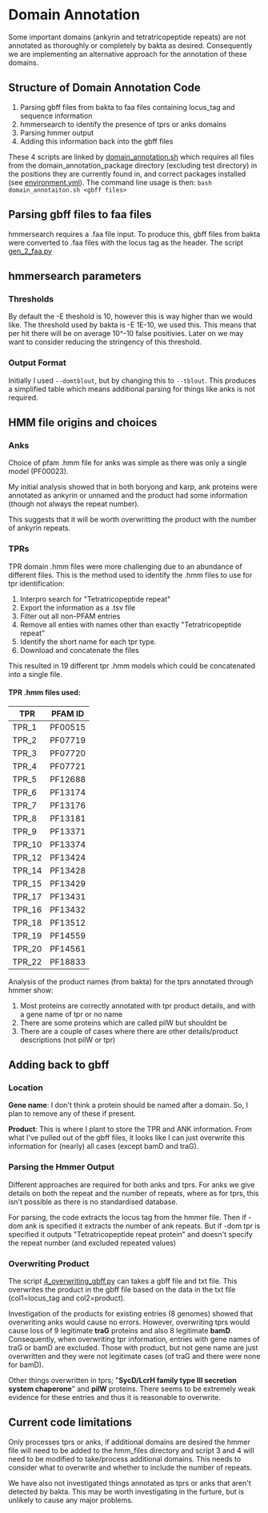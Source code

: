 # Domain Annotation
Some important domains (ankyrin and tetratricopeptide repeats) are not annotated as thoroughly or completely by bakta as desired. Consequently we are implementing an alternative approach for the annotation of these domains.

## Structure of Domain Annotation Code
1. Parsing gbff files from bakta to faa files containing locus_tag and sequence information
2. hmmersearch to identify the presence of tprs or anks domains
3. Parsing hmmer output
4. Adding this information back into the gbff files

These 4 scripts are linked by [domain_annotation.sh](https://github.com/OKyne1/ot_genome_project/blob/main/2_annotation_scripts/domain_annotation/domain_annotation_package/scripts/domain_annotation.sh) which requires all files from the domain_annotation_package directory (excluding test directory) in the positions they are currently found in, and correct packages installed (see [environment.yml](https://github.com/OKyne1/ot_genome_project/blob/main/2_annotation_scripts/domain_annotation/domain_annotation_package/environment.yml)). The command line usage is then: `bash domain_annotaiton.sh <gbff files>`

## Parsing gbff files to faa files
hmmersearch requires a .faa file input. To produce this, gbff files from bakta were converted to .faa files with the locus tag as the header.
The script [gen_2_faa.py](https://github.com/OKyne1/ot_genome_project/blob/main/2_annotation_scripts/domain_annotation/1_gbff_2_faa/gen_2_faa.py)

## hmmersearch parameters
### Thresholds
By default the -E theshold is 10, however this is way higher than we would like.
The threshold used by bakta is -E 1E-10, we used this. This means that per hit there will be on average 10^-10 false positivies. Later on we may want to consider reducing the stringency of this threshold.

### Output Format
Initially I used `--domtblout`, but by changing this to `--tblout`. This produces a simplified table which means additional parsing for things like anks is not required.

## HMM file origins and choices
### Anks
Choice of pfam .hmm file for anks was simple as there was only a single model (PF00023). 

My initial analysis showed that in both boryong and karp, ank proteins were annotated as ankyrin or unnamed and the product had some information (though not always the repeat number). 

This suggests that it will be worth overwritting the product with the number of ankyrin repeats.

### TPRs
TPR domain .hmm files were more challenging due to an abundance of different files. This is the method used to identify the .hmm files to use for tpr identification:
1. Interpro search for "Tetratricopeptide repeat"
2. Export the information as a .tsv file
3. Filter out all non-PFAM entries
4. Remove all enties with names other than exactly "Tetratricopeptide repeat"
5. Identify the short name for each tpr type.
6. Download and concatenate the files

This resulted in 19 different tpr .hmm models which could be concatenated into a single file.

#### TPR .hmm files used:
| TPR   | PFAM ID   |
|-------|---------|
|	TPR_1	|	PF00515	|
|	TPR_2	|	PF07719	|
|	TPR_3	|	PF07720	|
|	TPR_4	|	PF07721	|
|	TPR_5	|	PF12688	|
|	TPR_6	|	PF13174	|
|	TPR_7	|	PF13176	|
|	TPR_8	|	PF13181	|
|	TPR_9	|	PF13371	|
|	TPR_10	|	PF13374	|
|	TPR_12	|	PF13424	|
|	TPR_14	|	PF13428	|
|	TPR_15	|	PF13429	|
|	TPR_17	|	PF13431	|
|	TPR_16	|	PF13432	|
|	TPR_18	|	PF13512	|
|	TPR_19	|	PF14559	|
|	TPR_20	|	PF14561	|
|	TPR_22	|	PF18833	|

Analysis of the product names (from bakta) for the tprs annotated through hmmer show:
1. Most proteins are correctly annotated with tpr product details, and with a gene name of tpr or no name
2. There are some proteins which are called pilW but shouldnt be
3. There are a couple of cases where there are other details/product descriptions (not pilW or tpr)

## Adding back to gbff
### Location
**Gene name**: I don't think a protein should be named after a domain. So, I plan to remove any of these if present.

**Product**: This is where I plant to store the TPR and ANK information. From what I've pulled out of the gbff files, it looks like I can just overwrite this information for (nearly) all cases (except bamD and traG).

### Parsing the Hmmer Output
Different approaches are required for both anks and tprs. For anks we give details on both the repeat and the number of repeats, where as for tprs, this isn't possible as there is no standardised database.

For parsing, the code extracts the locus tag from the hmmer file. Then if -dom ank is specified it extracts the number of ank repeats. But if -dom tpr is specified it outputs "Tetratricopeptide repeat protein" and doesn't specify the repeat number (and excluded repeated values)

### Overwriting Product
The script [4_overwriting_gbff.py](https://github.com/OKyne1/ot_genome_project/blob/main/2_annotation_scripts/domain_annotation/domain_annotation_package/scripts/4_overwriting_gbff.py) can takes a gbff file and txt file. This overwrites the product in the gbff file based on the data in the txt file (col1=locus_tag and col2=product).

Investigation of the products for existing entries (8 genomes) showed that overwriting anks would cause no errors. However, overwriting tprs would cause loss of 9 legitimate **traG** proteins and also 8 legitimate **bamD**. Consequently, when overwriting tpr information, entries with gene names of traG or bamD are excluded. Those with product, but not gene name are just overwritten and they were not legitimate cases (of traG and there were none for bamD).

Other things overwritten in tprs; "**SycD/LcrH family type III secretion system chaperone**" and **pilW** proteins. There seems to be extremely weak evidence for these entries and thus it is reasonable to overwrite.

## Current code limitations
Only processes tprs or anks, if additional domains are desired the hmmer file will need to be added to the hmm_files directory and script 3 and 4 will need to be modified to take/process additional domains. This needs to consider what to overwrite and whether to include the number of repeats.

We have also not investigated things annotated as tprs or anks that aren't detected by bakta. This may be worth investigating in the furture, but is unlikely to cause any major problems.
